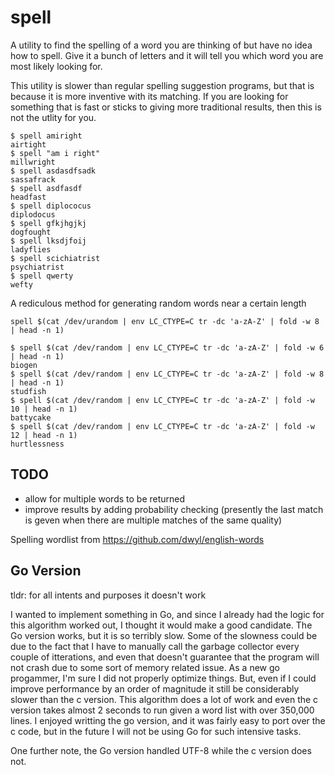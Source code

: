 # spell

A utility to find the spelling of a word you are thinking of but have no idea how to spell. Give it a bunch of letters and it will tell you which word you are most likely looking for.

This utility is slower than regular spelling suggestion programs, but that is because it is more inventive with its matching. If you are looking for something that is fast or sticks to giving more traditional results, then this is not the utlity for you.

```
$ spell amiright
airtight
$ spell "am i right"
millwright
$ spell asdasdfsadk
sassafrack
$ spell asdfasdf
headfast
$ spell diplococus
diplodocus
$ spell gfkjhgjkj
dogfought
$ spell lksdjfoij
ladyflies
$ spell scichiatrist
psychiatrist
$ spell qwerty
wefty
```

A rediculous method for generating random words near a certain length

```
spell $(cat /dev/urandom | env LC_CTYPE=C tr -dc 'a-zA-Z' | fold -w 8 | head -n 1)
```

```
$ spell $(cat /dev/random | env LC_CTYPE=C tr -dc 'a-zA-Z' | fold -w 6 | head -n 1)
biogen
$ spell $(cat /dev/random | env LC_CTYPE=C tr -dc 'a-zA-Z' | fold -w 8 | head -n 1)
studfish
$ spell $(cat /dev/random | env LC_CTYPE=C tr -dc 'a-zA-Z' | fold -w 10 | head -n 1)
battycake
$ spell $(cat /dev/random | env LC_CTYPE=C tr -dc 'a-zA-Z' | fold -w 12 | head -n 1)
hurtlessness
```

## TODO

- allow for multiple words to be returned
- improve results by adding probability checking (presently the last match is geven when there are multiple matches of the same quality)

Spelling wordlist from https://github.com/dwyl/english-words

## Go Version

tldr: for all intents and purposes it doesn't work

I wanted to implement something in Go, and since I already had the logic for this algorithm worked out, I thought it would make a good candidate. The Go version works, but it is so terribly slow. Some of the slowness could be due to the fact that I have to manually call the garbage collector every couple of itterations, and even that doesn't guarantee that the program will not crash due to some sort of memory related issue. As a new go progammer, I'm sure I did not properly optimize things. But, even if I could improve performance by an order of magnitude it still be considerably slower than the c version. This algorithm does a lot of work and even the c version takes almost 2 seconds to run given a word list with over 350,000 lines. I enjoyed writting the go version, and it was fairly easy to port over the c code, but in the future I will not be using Go for such intensive tasks.

One further note, the Go version handled UTF-8 while the c version does not.
